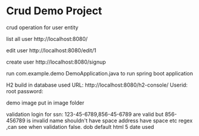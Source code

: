 # Crud Demo Project
crud operation for user entity

list all user
http://localhost:8080/

edit user
http://localhost:8080/edit/1

create user
http://localhost:8080/signup

run com.example.demo DemoApplication.java to run spring boot application

H2 build in database used 
URL: http://localhost:8080/h2-console/
Userid: root
password:


demo image put in image folder

validation login
for ssn: 123-45-6789,856-45-6789 are valid but 856-456789 is invalid
name shouldn't have space
address have space etc regex ,can see when validation false.
dob default html 5 date used


